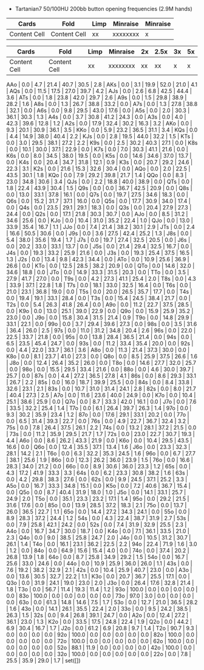 
- Tartanian7 50/100HU 200bb button opening frequencies (2.9M hands)


Cards         | Fold          | Limp | Minraise |  Minraise | 
------------- | ------------- | ---- | -------- | --------- |
Content Cell  | Content Cell  | xx   | xxxxxxxx | x         |


Cards         | Fold          | Limp | Minraise | 2x | 2.5x | 3x | 5x |
------------- | ------------- | ---- | -------- | -- | ---- | -- | -- |
Content Cell  | Content Cell  | xx   | xxxxxxxx | xx |  xx  | x  | x  | 

AAo | 0.0  | 4.7  | 21.4  | 40.7  | 30.5  | 2.8  |
AKs | 0.0  | 3.1  | 19.9  | 52.0  | 21.0  | 4.1  |
AQs | 0.0  | 11.5  | 17.5  | 27.0  | 39.7  | 4.2  |
AJs | 0.0  | 2.6  | 6.8  | 42.5  | 44.4  | 3.6  |
ATs | 0.0  | 1.8  | 23.8  | 42.0  | 29.7  | 2.6  |
A9s | 0.0  | 1.5  | 29.8  | 38.9  | 28.2  | 1.6  |
A8s | 0.0  | 1.3  | 26.7  | 38.8  | 33.2  | 0.0  |
A7s | 0.0  | 1.3  | 27.8  | 38.8  | 32.1  | 0.0  |
A6s | 0.0  | 9.8  | 29.5  | 43.0  | 17.6  | 0.0  |
A5s | 0.0  | 2.0  | 30.3  | 36.1  | 30.3  | 1.3  |
A4s | 0.0  | 3.7  | 30.8  | 41.2  | 24.3  | 0.0  |
A3s | 0.0  | 4.0  | 42.3  | 39.6  | 12.8  | 1.2  |
A2s | 0.0  | 17.9  | 32.4  | 30.2  | 16.3  | 3.2  |
AKo | 0.0  | 9.3  | 20.1  | 30.9  | 36.1  | 3.5  |
KKo | 0.0  | 5.9  | 23.2  | 36.5  | 31.1  | 3.4  |
KQs | 0.0  | 4.4  | 14.9  | 38.0  | 40.4  | 2.2  |
KJs | 0.0  | 2.8  | 19.5  | 44.0  | 32.2  | 1.5  |
KTs | 0.0  | 3.0  | 29.5  | 38.1  | 27.2  | 2.2  |
K9s | 0.0  | 2.5  | 30.2  | 40.3  | 27.1  | 0.0  |
K8s | 0.0  | 10.1  | 30.0  | 37.1  | 22.9  | 0.0  |
K7s | 0.0  | 7.0  | 30.3  | 41.1  | 21.6  | 0.0  |
K6s | 0.0  | 8.0  | 34.5  | 38.0  | 19.5  | 0.0  |
K5s | 0.0  | 14.6  | 34.6  | 37.0  | 13.7  | 0.0  |
K4s | 0.0  | 20.4  | 34.7  | 31.8  | 12.1  | 0.9  |
K3s | 0.0  | 20.7  | 29.2  | 24.6  | 22.3  | 3.1  |
K2s | 0.0  | 21.6  | 15.3  | 32.6  | 30.4  | 0.0  |
AQo | 0.0  | 2.0  | 22.5  | 43.5  | 30.1  | 1.8  |
KQo | 0.0  | 7.9  | 29.2  | 39.8  | 21.7  | 1.4  |
QQo | 0.0  | 8.3  | 23.0  | 34.8  | 30.6  | 3.4  |
QJs | 0.0  | 2.2  | 18.8  | 40.0  | 38.9  | 0.0  |
QTs | 0.0  | 1.8  | 22.4  | 43.9  | 30.4  | 1.5  |
Q9s | 0.0  | 0.0  | 36.7  | 42.5  | 20.9  | 0.0  |
Q8s | 0.0  | 13.0  | 33.1  | 37.8  | 16.1  | 0.0  |
Q7s | 0.0  | 19.7  | 27.5  | 34.6  | 18.3  | 0.0  |
Q6s | 0.0  | 15.2  | 31.7  | 37.1  | 16.0  | 0.0  |
Q5s | 0.0  | 17.7  | 30.9  | 34.0  | 17.4  | 0.0  |
Q4s | 0.0  | 23.5  | 29.1  | 29.1  | 18.3  | 0.0  |
Q3s | 0.0  | 20.4  | 27.9  | 27.3  | 24.4  | 0.0  |
Q2s | 0.0  | 17.1  | 21.8  | 30.3  | 30.7  | 0.0  |
AJo | 0.0  | 8.5  | 31.2  | 34.6  | 25.6  | 0.0  |
KJo | 0.0  | 10.4  | 31.0  | 35.2  | 22.4  | 1.0  |
QJo | 0.0  | 13.0  | 33.9  | 35.4  | 16.7  | 1.1  |
JJo | 0.0  | 7.4  | 21.4  | 38.2  | 30.1  | 2.9  |
JTs | 0.0  | 2.4  | 16.6  | 50.5  | 30.6  | 0.0  |
J9s | 0.0  | 3.6  | 27.5  | 42.4  | 25.2  | 1.3  |
J8s | 0.0  | 5.4  | 38.0  | 35.6  | 19.4  | 1.7  |
J7s | 0.0  | 19.7  | 27.4  | 32.5  | 20.5  | 0.0  |
J6s | 0.0  | 20.2  | 33.0  | 33.1  | 13.7  | 0.0  |
J5s | 0.0  | 21.4  | 29.4  | 32.5  | 16.7  | 0.0  |
J4s | 0.0  | 19.3  | 33.2  | 25.9  | 21.6  | 0.0  |
J3s | 0.0  | 19.3  | 25.4  | 37.5  | 16.5  | 1.3  |
J2s | 0.0  | 13.4  | 9.8  | 42.3  | 34.4  | 0.0  |
ATo | 0.0  | 10.9  | 25.6  | 36.9  | 26.6  | 0.0  |
KTo | 0.0  | 12.5  | 28.5  | 38.2  | 20.9  | 0.0  |
QTo | 0.0  | 14.6  | 32.0  | 34.6  | 18.8  | 0.0  |
JTo | 0.0  | 14.9  | 33.3  | 31.5  | 20.3  | 0.0  |
TTo | 0.0  | 3.5  | 27.9  | 41.7  | 27.0  | 0.0  |
T9s | 0.0  | 4.2  | 27.3  | 41.1  | 25.4  | 2.0  |
T8s | 0.0  | 4.3  | 33.9  | 37.1  | 22.8  | 1.8  |
T7s | 0.0  | 18.1  | 33.0  | 32.5  | 16.4  | 0.0  |
T6s | 0.0  | 21.0  | 23.1  | 36.8  | 19.0  | 0.0  |
T5s | 0.0  | 20.0  | 26.5  | 35.7  | 17.7  | 0.0  |
T4s | 0.0  | 19.4  | 19.1  | 33.1  | 28.4  | 0.0  |
T3s | 0.0  | 15.4  | 24.5  | 38.4  | 21.7  | 0.0  |
T2s | 0.0  | 5.4  | 26.3  | 41.8  | 26.4  | 0.0  |
A9o | 0.0  | 11.2  | 22.7  | 37.5  | 28.5  | 0.0  |
K9o | 0.0  | 13.0  | 25.1  | 39.0  | 22.9  | 0.0  |
Q9o | 0.0  | 15.9  | 25.9  | 35.2  | 23.0  | 0.0  |
J9o | 0.0  | 15.8  | 30.4  | 31.5  | 21.4  | 0.9  |
T9o | 0.0  | 14.8  | 29.9  | 33.1  | 22.1  | 0.0  |
99o | 0.0  | 3.7  | 29.4  | 39.6  | 27.3  | 0.0  |
98s | 0.0  | 3.5  | 31.6  | 36.4  | 26.0  | 2.5  |
97s | 0.0  | 11.0  | 31.2  | 34.8  | 20.4  | 2.6  |
96s | 0.0  | 22.0  | 22.5  | 33.7  | 21.8  | 0.0  |
95s | 0.0  | 13.8  | 28.4  | 36.5  | 21.4  | 0.0  |
94s | 0.0  | 6.5  | 23.5  | 45.4  | 24.7  | 0.0  |
93s | 0.0  | 11.2  | 33.4  | 35.4  | 20.0  | 0.0  |
92s | 0.0  | 4.4  | 22.0  | 33.7  | 36.1  | 3.6  |
A8o | 0.0  | 11.3  | 21.4  | 37.3  | 30.0  | 0.0  |
K8o | 0.0  | 8.1  | 23.7  | 41.0  | 27.3  | 0.0  |
Q8o | 0.0  | 8.5  | 25.9  | 37.5  | 26.6  | 1.6  |
J8o | 0.0  | 12.4  | 26.4  | 35.2  | 26.0  | 0.0  |
T8o | 0.0  | 14.6  | 27.7  | 32.0  | 25.7  | 0.0  |
98o | 0.0  | 15.5  | 29.5  | 33.4  | 21.6  | 0.0  |
88o | 0.0  | 4.6  | 30.0  | 39.7  | 25.7  | 0.0  |
87s | 0.0  | 4.4  | 27.2  | 36.5  | 27.8  | 4.1  |
86s | 0.0  | 8.6  | 29.3  | 33.1  | 26.7  | 2.2  |
85s | 0.0  | 16.0  | 18.7  | 39.9  | 25.5  | 0.0  |
84s | 0.0  | 8.4  | 33.8  | 32.6  | 23.1  | 2.1  |
83s | 0.0  | 10.7  | 31.0  | 31.4  | 24.1  | 2.8  |
82s | 0.0  | 8.0  | 21.7  | 40.4  | 27.3  | 2.5  |
A7o | 0.0  | 11.6  | 23.6  | 40.0  | 24.9  | 0.0  |
K7o | 0.0  | 10.4  | 25.1  | 38.6  | 25.9  | 0.0  |
Q7o | 0.0  | 8.7  | 33.3  | 42.0  | 16.1  | 0.0  |
J7o | 0.0  | 7.6  | 33.5  | 32.2  | 25.4  | 1.4  |
T7o | 0.0  | 6.1  | 26.4  | 39.7  | 26.3  | 1.4  |
97o | 0.0  | 9.3  | 30.2  | 35.9  | 23.4  | 1.2  |
87o | 0.0  | 17.6  | 29.1  | 33.1  | 20.2  | 0.0  |
77o | 0.0  | 6.5  | 31.4  | 39.3  | 22.7  | 0.0  |
76s | 0.0  | 4.9  | 22.7  | 36.7  | 32.4  | 3.2  |
75s | 0.0  | 7.8  | 26.4  | 37.5  | 26.1  | 2.2  |
74s | 0.0  | 13.2  | 28.1  | 37.2  | 21.5  | 0.0  |
73s | 0.0  | 11.2  | 35.9  | 29.5  | 21.7  | 1.7  |
72s | 0.0  | 23.0  | 22.7  | 30.7  | 19.3  | 4.4  |
A6o | 0.0  | 8.6  | 26.2  | 43.3  | 21.9  | 0.0  |
K6o | 0.0  | 10.4  | 29.5  | 43.5  | 16.6  | 0.0  |
Q6o | 0.0  | 12.4  | 35.5  | 37.1  | 13.4  | 1.6  |
J6o | 0.0  | 23.3  | 32.3  | 28.1  | 14.2  | 2.1  |
T6o | 0.0  | 6.3  | 32.2  | 35.3  | 24.5  | 1.6  |
96o | 0.0  | 6.7  | 27.7  | 38.1  | 25.6  | 1.9  |
86o | 0.0  | 12.3  | 26.2  | 36.0  | 23.9  | 1.5  |
76o | 0.0  | 16.6  | 28.3  | 34.0  | 21.2  | 0.0  |
66o | 0.0  | 8.9  | 30.6  | 36.0  | 23.3  | 1.2  |
65s | 0.0  | 4.3  | 17.2  | 41.9  | 33.3  | 3.3  |
64s | 0.0  | 6.2  | 23.3  | 30.8  | 38.2  | 1.6  |
63s | 0.0  | 4.2  | 29.8  | 38.3  | 27.6  | 0.0  |
62s | 0.0  | 9.9  | 24.5  | 37.1  | 25.2  | 3.3  |
A5o | 0.0  | 16.7  | 33.3  | 34.8  | 15.1  | 0.0  |
K5o | 0.0  | 7.2  | 40.6  | 36.7  | 15.4  | 0.0  |
Q5o | 0.0  | 8.7  | 40.4  | 31.9  | 18.0  | 1.0  |
J5o | 0.0  | 14.1  | 33.1  | 25.7  | 24.9  | 2.0  |
T5o | 0.0  | 35.1  | 23.3  | 23.2  | 17.1  | 1.4  |
95o | 0.0  | 29.2  | 21.5  | 31.6  | 17.6  | 0.0  |
85o | 0.0  | 13.9  | 28.5  | 37.2  | 18.3  | 2.1  |
75o | 0.0  | 13.7  | 26.0  | 36.5  | 22.7  | 1.1  |
65o | 0.0  | 14.4  | 27.2  | 34.3  | 24.1  | 0.0  |
55o | 0.0  | 8.9  | 28.3  | 37.2  | 24.4  | 1.2  |
54s | 0.0  | 4.3  | 22.4  | 38.7  | 31.9  | 2.7  |
53s | 0.0  | 7.9  | 25.8  | 42.1  | 24.2  | 0.0  |
52s | 0.0  | 7.4  | 31.9  | 32.9  | 25.5  | 2.3  |
A4o | 0.0  | 16.7  | 34.7  | 30.0  | 18.7  | 0.0  |
K4o | 0.0  | 7.1  | 36.1  | 33.5  | 21.0  | 2.3  |
Q4o | 0.0  | 9.0  | 38.5  | 25.8  | 24.7  | 2.0  |
J4o | 0.0  | 10.5  | 31.2  | 30.7  | 26.1  | 1.4  |
T4o | 0.0  | 16.1  | 23.1  | 36.2  | 22.5  | 2.2  |
94o | 22.4  | 71.9  | 1.6  | 3.0  | 1.2  | 0.0  |
84o | 0.0  | 64.9  | 15.6  | 15.4  | 4.0  | 0.0  |
74o | 0.0  | 37.4  | 20.2  | 26.8  | 13.9  | 1.8  |
64o | 0.0  | 8.7  | 25.8  | 34.9  | 29.2  | 1.5  |
54o | 0.0  | 16.7  | 25.6  | 33.0  | 24.6  | 0.0  |
44o | 0.0  | 10.9  | 25.9  | 36.0  | 26.0  | 1.1  |
43s | 0.0  | 7.6  | 19.2  | 38.2  | 32.9  | 2.1  |
42s | 0.0  | 10.4  | 25.9  | 40.7  | 23.0  | 0.0  |
A3o | 0.0  | 13.6  | 30.5  | 32.7  | 22.2  | 1.1  |
K3o | 0.0  | 20.7  | 36.7  | 25.5  | 17.1  | 0.0  |
Q3o | 0.0  | 31.9  | 24.1  | 19.0  | 23.0  | 2.0  |
J3o | 0.0  | 26.4  | 17.6  | 32.8  | 21.4  | 1.8  |
T3o | 0.0  | 56.7  | 11.4  | 19.3  | 11.4  | 1.2  |
93o | 100.0  | 0.0  | 0.0  | 0.0  | 0.0  | 0.0  |
83o | 100.0  | 0.0  | 0.0  | 0.0  | 0.0  | 0.0  |
73o | 97.0  | 3.0  | 0.0  | 0.0  | 0.0  | 0.0  |
63o | 0.0  | 61.3  | 14.8  | 14.6  | 7.5  | 1.7  |
53o | 0.0  | 12.7  | 21.0  | 36.5  | 28.2  | 1.6  |
43o | 0.0  | 14.1  | 26.1  | 35.5  | 22.4  | 2.0  |
33o | 0.0  | 9.5  | 24.2  | 38.5  | 26.3  | 1.5  |
32s | 0.0  | 9.4  | 26.8  | 39.1  | 24.7  | 0.0  |
A2o | 0.0  | 12.4  | 27.2  | 36.1  | 23.0  | 1.3  |
K2o | 0.0  | 33.5  | 17.5  | 24.8  | 22.4  | 1.9  |
Q2o | 0.0  | 44.2  | 6.9  | 30.4  | 16.7  | 1.7  |
J2o | 0.0  | 61.2  | 6.9  | 20.8  | 9.7  | 1.4  |
T2o | 90.7  | 9.3  | 0.0  | 0.0  | 0.0  | 0.0  |
92o | 100.0  | 0.0  | 0.0  | 0.0  | 0.0  | 0.0  |
82o | 100.0  | 0.0  | 0.0  | 0.0  | 0.0  | 0.0  |
72o | 100.0  | 0.0  | 0.0  | 0.0  | 0.0  | 0.0  |
62o | 100.0  | 0.0  | 0.0  | 0.0  | 0.0  | 0.0  |
52o | 88.1  | 11.9  | 0.0  | 0.0  | 0.0  | 0.0  |
42o | 100.0  | 0.0  | 0.0  | 0.0  | 0.0  | 0.0  |
32o | 100.0  | 0.0  | 0.0  | 0.0  | 0.0  | 0.0  |
22o | 0.0  | 7.8  | 25.5  | 35.9  | 29.0  | 1.7  |
set([])
